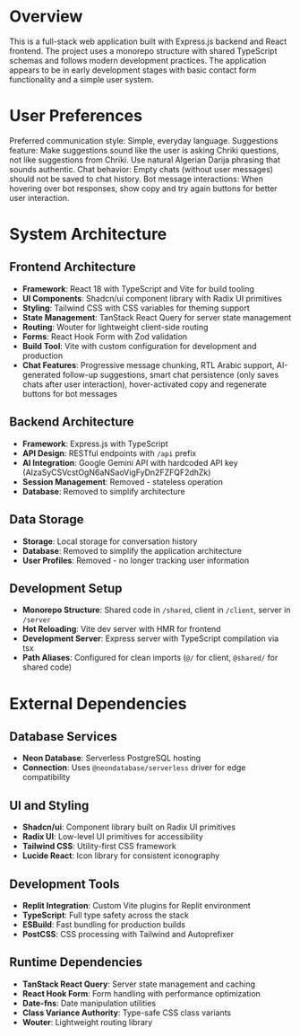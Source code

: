 # Overview

This is a full-stack web application built with Express.js backend and React frontend. The project uses a monorepo structure with shared TypeScript schemas and follows modern development practices. The application appears to be in early development stages with basic contact form functionality and a simple user system.

# User Preferences

Preferred communication style: Simple, everyday language.
Suggestions feature: Make suggestions sound like the user is asking Chriki questions, not like suggestions from Chriki. Use natural Algerian Darija phrasing that sounds authentic.
Chat behavior: Empty chats (without user messages) should not be saved to chat history.
Bot message interactions: When hovering over bot responses, show copy and try again buttons for better user interaction.

# System Architecture

## Frontend Architecture
- **Framework**: React 18 with TypeScript and Vite for build tooling
- **UI Components**: Shadcn/ui component library with Radix UI primitives
- **Styling**: Tailwind CSS with CSS variables for theming support
- **State Management**: TanStack React Query for server state management
- **Routing**: Wouter for lightweight client-side routing
- **Forms**: React Hook Form with Zod validation
- **Build Tool**: Vite with custom configuration for development and production
- **Chat Features**: Progressive message chunking, RTL Arabic support, AI-generated follow-up suggestions, smart chat persistence (only saves chats after user interaction), hover-activated copy and regenerate buttons for bot messages

## Backend Architecture
- **Framework**: Express.js with TypeScript
- **API Design**: RESTful endpoints with `/api` prefix
- **AI Integration**: Google Gemini API with hardcoded API key (AIzaSyCSVcstOgN6aNSaoVigFyDn2FZFQF2dhZk)
- **Session Management**: Removed - stateless operation
- **Database**: Removed to simplify architecture

## Data Storage
- **Storage**: Local storage for conversation history
- **Database**: Removed to simplify the application architecture
- **User Profiles**: Removed - no longer tracking user information

## Development Setup
- **Monorepo Structure**: Shared code in `/shared`, client in `/client`, server in `/server`
- **Hot Reloading**: Vite dev server with HMR for frontend
- **Development Server**: Express server with TypeScript compilation via tsx
- **Path Aliases**: Configured for clean imports (`@/` for client, `@shared/` for shared code)

# External Dependencies

## Database Services
- **Neon Database**: Serverless PostgreSQL hosting
- **Connection**: Uses `@neondatabase/serverless` driver for edge compatibility

## UI and Styling
- **Shadcn/ui**: Component library built on Radix UI primitives
- **Radix UI**: Low-level UI primitives for accessibility
- **Tailwind CSS**: Utility-first CSS framework
- **Lucide React**: Icon library for consistent iconography

## Development Tools
- **Replit Integration**: Custom Vite plugins for Replit environment
- **TypeScript**: Full type safety across the stack
- **ESBuild**: Fast bundling for production builds
- **PostCSS**: CSS processing with Tailwind and Autoprefixer

## Runtime Dependencies
- **TanStack React Query**: Server state management and caching
- **React Hook Form**: Form handling with performance optimization
- **Date-fns**: Date manipulation utilities
- **Class Variance Authority**: Type-safe CSS class variants
- **Wouter**: Lightweight routing library